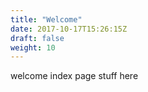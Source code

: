 ```yaml
---
title: "Welcome"
date: 2017-10-17T15:26:15Z
draft: false
weight: 10
---
```


welcome index page stuff here
